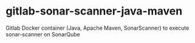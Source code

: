 # gitlab-sonar-scanner-java-maven
Gitlab Docker container (Java, Apache Maven, SonarScanner) to execute sonar-scanner on SonarQube

